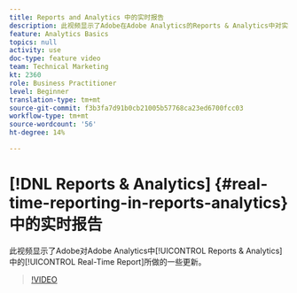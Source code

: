 ```yaml
---
title: Reports and Analytics 中的实时报告
description: 此视频显示了Adobe在Adobe Analytics的Reports & Analytics中对实时报表所做的一些更新。
feature: Analytics Basics
topics: null
activity: use
doc-type: feature video
team: Technical Marketing
kt: 2360
role: Business Practitioner
level: Beginner
translation-type: tm+mt
source-git-commit: f3b3fa7d91b0cb21005b57768ca23ed6700fcc03
workflow-type: tm+mt
source-wordcount: '56'
ht-degree: 14%

---
```



# [!DNL Reports & Analytics] {#real-time-reporting-in-reports-analytics}中的实时报告

此视频显示了Adobe对Adobe Analytics中[!UICONTROL Reports &amp; Analytics]中的[!UICONTROL Real-Time Report]所做的一些更新。

>[!VIDEO](https://video.tv.adobe.com/v/25454/?quality=12)

